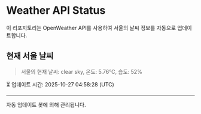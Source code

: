 
# Weather API Status

이 리포지토리는 OpenWeather API를 사용하여 서울의 날씨 정보를 자동으로 업데이트합니다.

## 현재 서울 날씨
> 서울의 현재 날씨: clear sky, 온도: 5.76°C, 습도: 52%

⏳ 업데이트 시간: 2025-10-27 04:58:28 (UTC)

---
자동 업데이트 봇에 의해 관리됩니다.
